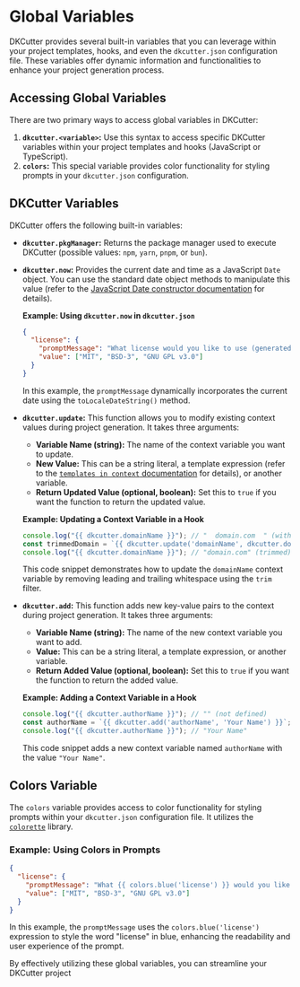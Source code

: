 # Global Variables

DKCutter provides several built-in variables that you can leverage within your project templates, hooks, and even the `dkcutter.json` configuration file. These variables offer dynamic information and functionalities to enhance your project generation process.

## Accessing Global Variables

There are two primary ways to access global variables in DKCutter:

1. **`dkcutter.<variable>`:** Use this syntax to access specific DKCutter variables within your project templates and hooks (JavaScript or TypeScript).
2. **`colors`:** This special variable provides color functionality for styling prompts in your `dkcutter.json` configuration.

## DKCutter Variables

DKCutter offers the following built-in variables:

- **`dkcutter.pkgManager`:** Returns the package manager used to execute DKCutter (possible values: `npm`, `yarn`, `pnpm`, or `bun`).
- **`dkcutter.now`:** Provides the current date and time as a JavaScript `Date` object. You can use the standard date object methods to manipulate this value (refer to the [JavaScript Date constructor documentation](https://developer.mozilla.org/en-US/docs/Web/JavaScript/Reference/Global_Objects/Date#constructor) for details).

  **Example: Using `dkcutter.now` in `dkcutter.json`**

  ```json title="dkcutter.json"
  {
    "license": {
      "promptMessage": "What license would you like to use (generated on {{ dkcutter.now.toLocaleDateString() }})?",
      "value": ["MIT", "BSD-3", "GNU GPL v3.0"]
    }
  }
  ```

  In this example, the `promptMessage` dynamically incorporates the current date using the `toLocaleDateString()` method.

- **`dkcutter.update`:** This function allows you to modify existing context values during project generation. It takes three arguments:
  - **Variable Name (string):** The name of the context variable you want to update.
  - **New Value:** This can be a string literal, a template expression (refer to the [`templates in context` documentation](./templates-in-context.md) for details), or another variable.
  - **Return Updated Value (optional, boolean):** Set this to `true` if you want the function to return the updated value.

  **Example: Updating a Context Variable in a Hook**

  ```ts title="hooks/preGenProject.ts"
  console.log("{{ dkcutter.domainName }}"); // "  domain.com  " (with extra spaces)
  const trimmedDomain = `{{ dkcutter.update('domainName', dkcutter.domainName|trim) }}`;
  console.log("{{ dkcutter.domainName }}"); // "domain.com" (trimmed)
  ```

  This code snippet demonstrates how to update the `domainName` context variable by removing leading and trailing whitespace using the `trim` filter.

- **`dkcutter.add`:** This function adds new key-value pairs to the context during project generation. It takes three arguments:
  - **Variable Name (string):** The name of the new context variable you want to add.
  - **Value:** This can be a string literal, a template expression, or another variable.
  - **Return Added Value (optional, boolean):** Set this to `true` if you want the function to return the added value.

  **Example: Adding a Context Variable in a Hook**

  ```ts title="hooks/preGenProject.ts"
  console.log("{{ dkcutter.authorName }}"); // "" (not defined)
  const authorName = `{{ dkcutter.add('authorName', 'Your Name') }}`;
  console.log("{{ dkcutter.authorName }}"); // "Your Name"
  ```

  This code snippet adds a new context variable named `authorName` with the value `"Your Name"`.

## Colors Variable

The `colors` variable provides access to color functionality for styling prompts within your `dkcutter.json` configuration file. It utilizes the [`colorette`](https://github.com/jorgebucaran/colorette) library.

### Example: Using Colors in Prompts

```json
{
  "license": {
    "promptMessage": "What {{ colors.blue('license') }} would you like to use?",
    "value": ["MIT", "BSD-3", "GNU GPL v3.0"]
  }
}
```

In this example, the `promptMessage` uses the `colors.blue('license')` expression to style the word "license" in blue, enhancing the readability and user experience of the prompt.

By effectively utilizing these global variables, you can streamline your DKCutter project
